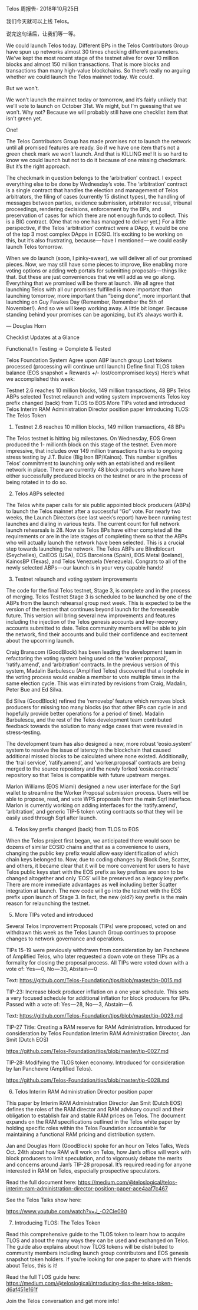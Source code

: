 Telos 周报告- 2018年10月25日

我们今天就可以上线 Telos。

说完这句话后，让我们等一等。

We could launch Telos today. Different BPs in the Telos Contributors Group have spun up networks almost 30 times checking different parameters. We’ve kept the most recent stage of the testnet alive for over 10 million blocks and almost 150 million transactions. That is more blocks and transactions than many high-value blockchains. So there’s really no arguing whether we could launch the Telos mainnet today. We could.

But we won’t.

We won’t launch the mainnet today or tomorrow, and it’s fairly unlikely that we’ll vote to launch on October 31st. We might, but I’m guessing that we won’t. Why not? Because we will probably still have one checklist item that isn’t green yet.

One!

The Telos Contributors Group has made promises not to launch the network until all promised features are ready. So if we have one item that’s not a green check mark we won’t launch. And that is KILLING me! It is so hard to know we could launch but not to do it because of one missing checkmark. But it’s the right approach.

The checkmark in question belongs to the ‘arbitration’ contract. I expect everything else to be done by Wednesday’s vote. The ‘arbitration’ contract is a single contract that handles the election and management of Telos arbitrators, the filing of cases (currently 15 distinct types), the handling of messages between parties, evidence submission, arbitrator recusal, tribunal proceedings, rendering decisions, enforcement by the BPs, and preservation of cases for which there are not enough funds to collect. This is a BIG contract. (One that no one has managed to deliver yet.) For a little perspective, if the Telos ‘arbitration’ contract were a DApp, it would be one of the top 3 most complex DApps in EOSIO. It’s exciting to be working on this, but it’s also frustrating, because — have I mentioned — we could easily launch Telos tomorrow.

When we do launch (soon, I pinky-swear), we will deliver all of our promised pieces. Now, we may still have some pieces to improve, like enabling more voting options or adding web portals for submitting proposals — things like that. But these are just conveniences that we will add as we go along. Everything that we promised will be there at launch. We all agree that launching Telos with all our promises fulfilled is more important than launching tomorrow, more important than “being done”, more important that launching on Guy Fawkes Day (Remember, Remember the 5th of November!). And so we will keep working away. A little bit longer. Because standing behind your promises can be agonizing, but it’s always worth it.

— Douglas Horn

Checklist Updates at a Glance

Functional/In Testing → Complete & Tested

Telos Foundation System Agree upon ABP launch group Lost tokens processed (processing will continue until launch) Define final TLOS token balance (EOS snapshot + Rewards +/- lost/compromised keys) Here’s what we accomplished this week:

Testnet 2.6 reaches 10 million blocks, 149 million transactions, 48 BPs Telos ABPs selected Testnet relaunch and voting system improvements Telos key prefix changed (back) from TLOS to EOS More TIPs voted and introduced Telos Interim RAM Administration Director position paper Introducing TLOS: The Telos Token

1. Testnet 2.6 reaches 10 million blocks, 149 million transactions, 48 BPs

The Telos testnet is hitting big milestones. On Wednesday, EOS Green produced the 1- millionth block on this stage of the testnet. Even more impressive, that includes over 149 million transactions thanks to ongoing stress testing by J.T. Buice (Big Iron BP/Kainos). This number signifies Telos’ commitment to launching only with an established and resilient network in place. There are currently 48 block producers who have have either successfully produced blocks on the testnet or are in the process of being rotated in to do so.

2. Telos ABPs selected

The Telos white paper calls for six public appointed block producers (ABPs) to launch the Telos mainnet after a successful “Go” vote. For nearly two weeks, the Launch Directors (see last week’s report) have been running test launches and dialing in various tests. The current count for full network launch rehearsals is 28. Now six Telos BPs have either completed all the requirements or are in the late stages of completing them so that the ABPs who will actually launch the network have been selected. This is a crucial step towards launching the network. The Telos ABPs are Blindblocart (Seychelles), CalEOS (USA), EOS Barcelona (Spain), EOS Metal (Iceland), KainosBP (Texas), and Telos Venezuela (Venezuela). Congrats to all of the newly selected ABPs — our launch is in your very capable hands!

3. Testnet relaunch and voting system improvements

The code for the final Telos testnet, Stage 3, is complete and in the process of merging. Telos Testnet Stage 3 is scheduled to be launched by one of the ABPs from the launch rehearsal group next week. This is expected to be the version of the testnet that continues beyond launch for the foreseeable future. This version will bring several new improvements and features including the injection of the Telos genesis accounts and key-recovery accounts submitted to date. Telos community members will be able to join the network, find their accounts and build their confidence and excitement about the upcoming launch.

Craig Branscom (GoodBlock) has been leading the development team in refactoring the voting system being used on the ‘worker proposal’, ‘ratify.amend’, and ‘arbitration’ contracts. In the previous version of this system, Madalin Barbulescu (Amplified Telos) discovered that a loophole in the voting process would enable a member to vote multiple times in the same election cycle. This was eliminated by revisions from Craig, Madalin, Peter Bue and Ed Silva.

Ed Silva (GoodBlock) refined the ‘removebp’ feature which removes block producers for missing too many blocks (so that other BPs can cycle in and hopefully provide better operations for a period of time). Madalin Barbulescu, and the rest of the Telos development team contributed feedback towards the solution to many edge cases that were revealed in stress-testing.

The development team has also designed a new, more robust ‘eosio.system’ system to resolve the issue of latency in the blockchain that caused additional missed blocks to be calculated where none existed. Additionally, the ‘trail service’, ‘ratify.amend’, and ‘worker.proposal’ contracts are being merged to the source repository and the newly forked ‘eosio.contracts’ repository so that Telos is compatible with future upstream merges.

Marlon Williams (EOS Miami) designed a new user interface for the Sqrl wallet to streamline the Worker Proposal submission process. Users will be able to propose, read, and vote WPS proposals from the main Sqrl interface. Marlon is currently working on adding interfaces for the ‘ratify.amend’, ‘arbitration’, and generic TIP-5 token voting contracts so that they will be easily used through Sqrl after launch.

4. Telos key prefix changed (back) from TLOS to EOS

When the Telos project first began, we anticipated there would soon be dozens of similar EOSIO chains and that as a convenience to users, changing the public key prefix would allow easy identification of which chain keys belonged to. Now, due to coding changes by Block.One, Scatter, and others, it became clear that it will be more convenient for users to have Telos public keys start with the EOS prefix as key prefixes are soon to be changed altogether and only ‘EOS’ will be preserved as a legacy key prefix. There are more immediate advantages as well including better Scatter integration at launch. The new code will go into the testnet with the EOS prefix upon launch of Stage 3. In fact, the new (old?) key prefix is the main reason for relaunching the testnet.

5. More TIPs voted and introduced

Several Telos Improvement Proposals (TIPs) were proposed, voted on and withdrawn this week as the Telos Launch Group continues to propose changes to network governance and operations.

TIPs 15–19 were previously withdrawn from consideration by Ian Panchevre of Amplified Telos, who later requested a down vote on these TIPs as a formality for closing the proposal process. All TIPs were voted down with a vote of: Yes — 0, No — 30, Abstain — 0

Text: https://github.com/Telos-Foundation/tips/blob/master/tip-0015.md

TIP-23: Increase block producer inflation on a one year schedule. This sets a very focused schedule for additional inflation for block producers for BPs. Passed with a vote of: Yes — 28, No — 3, Abstain — 6.

Text: https://github.com/Telos-Foundation/tips/blob/master/tip-0023.md

TIP-27 Title: Creating a RAM reserve for RAM Administration. Introduced for consideration by Telos Foundation Interim RAM Administration Director, Jan Smit (Dutch EOS)

https://github.com/Telos-Foundation/tips/blob/master/tip-0027.md

TIP-28: Modifying the TLOS token economy. Introduced for consideration by Ian Panchevre (Amplified Telos).

https://github.com/Telos-Foundation/tips/blob/master/tip-0028.md

6. Telos Interim RAM Administration Director position paper

This paper by Interim RAM Administration Director Jan Smit (Dutch EOS) defines the roles of the RAM director and RAM advisory council and their obligation to establish fair and stable RAM prices on Telos. The document expands on the RAM specifications outlined in the Telos white paper by holding specific roles within the Telos Foundation accountable for maintaining a functional RAM pricing and distribution system.

Jan and Douglas Horn (GoodBlock) spoke for an hour on Telos Talks, Weds Oct. 24th about how RAM will work on Telos, how Jan’s office will work with block producers to limit speculation, and to vigorously debate the merits and concerns around Jan’s TIP-28 proposal. It’s required reading for anyone interested in RAM on Telos, especially prospective speculators.

Read the full document here: https://medium.com/@teloslogical/telos-interim-ram-administration-director-position-paper-ace4aaf7c467

See the Telos Talks show here:

https://www.youtube.com/watch?v=J_-O2CIe090

7. Introducing TLOS: The Telos Token

Read this comprehensive guide to the TLOS token to learn how to acquire TLOS and about the many ways they can be used and exchanged on Telos. The guide also explains about how TLOS tokens will be distributed to community members including launch group contributors and EOS genesis snapshot token holders. If you’re looking for one paper to share with friends about Telos, this is it!

Read the full TLOS guide here: https://medium.com/@teloslogical/introducing-tlos-the-telos-token-d6af451e161f

Join the Telos conversation and get more info!